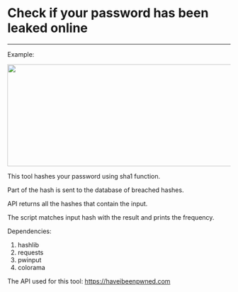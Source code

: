 # Check if your password has been leaked online

---

Example:

<img src="https://user-images.githubusercontent.com/17888328/169696347-200e0289-5bfe-4f9a-bfdc-4db30cfd2828.png" width="600" height="230"/>

This tool hashes your password using sha1 function.

Part of the hash is sent to the database of breached hashes.

API returns all the hashes that contain the input.

The script matches input hash with the result and prints the frequency.

Dependencies:

1. hashlib
2. requests
3. pwinput
4. colorama

The API used for this tool: https://haveibeenpwned.com
